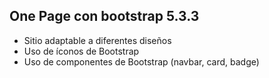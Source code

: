 ## One Page con bootstrap 5.3.3
- Sitio adaptable a diferentes diseños
- Uso de íconos de Bootstrap
- Uso de componentes de Bootstrap (navbar, card, badge)